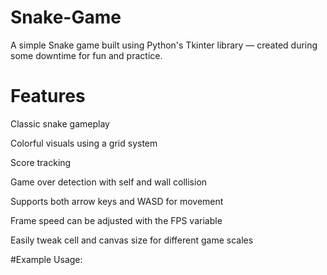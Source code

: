 # Snake-Game
A simple Snake game built using Python's Tkinter library — created during some downtime for fun and practice.

# Features
Classic snake gameplay

Colorful visuals using a grid system

Score tracking

Game over detection with self and wall collision

Supports both arrow keys and WASD for movement

Frame speed can be adjusted with the FPS variable

Easily tweak cell and canvas size for different game scales

#Example Usage:
